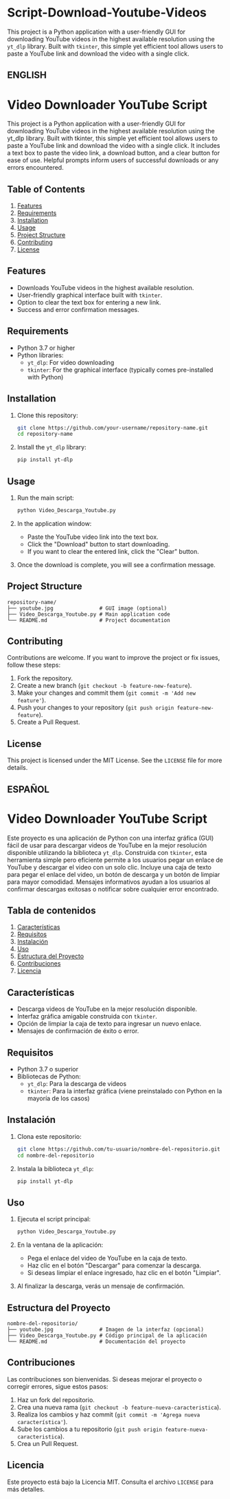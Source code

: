 # Script-Download-Youtube-Videos
This project is a Python application with a user-friendly GUI for downloading YouTube videos in the highest available resolution using the `yt_dlp` library. Built with `tkinter`, this simple yet efficient tool allows users to paste a YouTube link and download the video with a single click. 

## ENGLISH
# Video Downloader YouTube Script

This project is a Python application with a user-friendly GUI for downloading YouTube videos in the highest available resolution using the yt_dlp library. Built with tkinter, this simple yet efficient tool allows users to paste a YouTube link and download the video with a single click. It includes a text box to paste the video link, a download button, and a clear button for ease of use. Helpful prompts inform users of successful downloads or any errors encountered.

## Table of Contents
1. [Features](#features)
2. [Requirements](#requirements)
3. [Installation](#installation)
4. [Usage](#usage)
5. [Project Structure](#project-structure)
6. [Contributing](#contributing)
7. [License](#license)

## Features

- Downloads YouTube videos in the highest available resolution.
- User-friendly graphical interface built with `tkinter`.
- Option to clear the text box for entering a new link.
- Success and error confirmation messages.

## Requirements

- Python 3.7 or higher
- Python libraries:
  - `yt_dlp`: For video downloading
  - `tkinter`: For the graphical interface (typically comes pre-installed with Python)

## Installation

1. Clone this repository:

   ```bash
   git clone https://github.com/your-username/repository-name.git
   cd repository-name
   ```

2. Install the `yt_dlp` library:

   ```bash
   pip install yt-dlp
   ```

## Usage

1. Run the main script:

   ```bash
   python Video_Descarga_Youtube.py
   ```

2. In the application window:
   - Paste the YouTube video link into the text box.
   - Click the "Download" button to start downloading.
   - If you want to clear the entered link, click the "Clear" button.

3. Once the download is complete, you will see a confirmation message.

## Project Structure

```
repository-name/
├── youtube.jpg               # GUI image (optional)
├── Video_Descarga_Youtube.py # Main application code
└── README.md                 # Project documentation
```

## Contributing

Contributions are welcome. If you want to improve the project or fix issues, follow these steps:

1. Fork the repository.
2. Create a new branch (`git checkout -b feature-new-feature`).
3. Make your changes and commit them (`git commit -m 'Add new feature'`).
4. Push your changes to your repository (`git push origin feature-new-feature`).
5. Create a Pull Request.

## License

This project is licensed under the MIT License. See the `LICENSE` file for more details.



## ESPAÑOL
# Video Downloader YouTube Script

Este proyecto es una aplicación de Python con una interfaz gráfica (GUI) fácil de usar para descargar videos de YouTube en la mejor resolución disponible utilizando la biblioteca `yt_dlp`. Construida con `tkinter`, esta herramienta simple pero eficiente permite a los usuarios pegar un enlace de YouTube y descargar el video con un solo clic. Incluye una caja de texto para pegar el enlace del video, un botón de descarga y un botón de limpiar para mayor comodidad. Mensajes informativos ayudan a los usuarios al confirmar descargas exitosas o notificar sobre cualquier error encontrado.

## Tabla de contenidos
1. [Características](#características)
2. [Requisitos](#requisitos)
3. [Instalación](#instalación)
4. [Uso](#uso)
5. [Estructura del Proyecto](#estructura-del-proyecto)
6. [Contribuciones](#contribuciones)
7. [Licencia](#licencia)

## Características

- Descarga videos de YouTube en la mejor resolución disponible.
- Interfaz gráfica amigable construida con `tkinter`.
- Opción de limpiar la caja de texto para ingresar un nuevo enlace.
- Mensajes de confirmación de éxito o error.

## Requisitos

- Python 3.7 o superior
- Bibliotecas de Python:
  - `yt_dlp`: Para la descarga de videos
  - `tkinter`: Para la interfaz gráfica (viene preinstalado con Python en la mayoría de los casos)

## Instalación

1. Clona este repositorio:

   ```bash
   git clone https://github.com/tu-usuario/nombre-del-repositorio.git
   cd nombre-del-repositorio
   ```

2. Instala la biblioteca `yt_dlp`:

   ```bash
   pip install yt-dlp
   ```

## Uso

1. Ejecuta el script principal:

   ```bash
   python Video_Descarga_Youtube.py
   ```

2. En la ventana de la aplicación:
   - Pega el enlace del video de YouTube en la caja de texto.
   - Haz clic en el botón "Descargar" para comenzar la descarga.
   - Si deseas limpiar el enlace ingresado, haz clic en el botón "Limpiar".

3. Al finalizar la descarga, verás un mensaje de confirmación.

## Estructura del Proyecto

```
nombre-del-repositorio/
├── youtube.jpg               # Imagen de la interfaz (opcional)
├── Video_Descarga_Youtube.py # Código principal de la aplicación
└── README.md                 # Documentación del proyecto
```

## Contribuciones

Las contribuciones son bienvenidas. Si deseas mejorar el proyecto o corregir errores, sigue estos pasos:

1. Haz un fork del repositorio.
2. Crea una nueva rama (`git checkout -b feature-nueva-caracteristica`).
3. Realiza los cambios y haz commit (`git commit -m 'Agrega nueva característica'`).
4. Sube los cambios a tu repositorio (`git push origin feature-nueva-caracteristica`).
5. Crea un Pull Request.

## Licencia

Este proyecto está bajo la Licencia MIT. Consulta el archivo `LICENSE` para más detalles.
